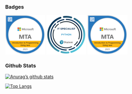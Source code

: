 ### Badges
<a href="https://www.youracclaim.com/badges/7adf28fd-0c6f-4af9-9d8c-441fce844521/public_url"><img src="badge/mta-introduction-to-programming-using-java-certified-2021.png" width = 128px></a>
<a href="https://www.credly.com/badges/e4b4454b-beed-418c-9144-23f58a255e3a/public_url"><img src="badge/it-specialist-python.png" width = 128px></a>
<a href="https://www.credly.com/badges/ce6ef4ab-b96d-43d0-a66a-a1bd874bfe80/public_url"><img src="badge/mta-introduction-to-programming-using-java-certified-2021.png" width = 128px></a>

### Github Stats
[![Anurag’s github stats](https://github-readme-stats.vercel.app/api?username=PaulEspina&theme=tokyonight)](https://github.com/PaulEspina)

[![Top Langs](https://github-readme-stats.vercel.app/api/top-langs/?username=PaulEspina&layout=compact&theme=tokyonight)](https://github.com/PaulEspina)
